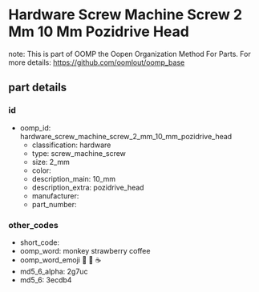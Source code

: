 # Hardware Screw Machine Screw 2 Mm 10 Mm Pozidrive Head  

note: This is part of OOMP the Oopen Organization Method For Parts. For more details: https://github.com/oomlout/oomp_base

##  part details





### id
* oomp_id: hardware_screw_machine_screw_2_mm_10_mm_pozidrive_head
  * classification: hardware
  * type: screw_machine_screw
  * size: 2_mm
  * color: 
  * description_main: 10_mm
  * description_extra: pozidrive_head
  * manufacturer: 
  * part_number: 

### other_codes
* short_code: 
* oomp_word: monkey strawberry coffee
* oomp_word_emoji :monkey: :strawberry: :coffee:
* md5_6_alpha: 2g7uc
* md5_6: 3ecdb4